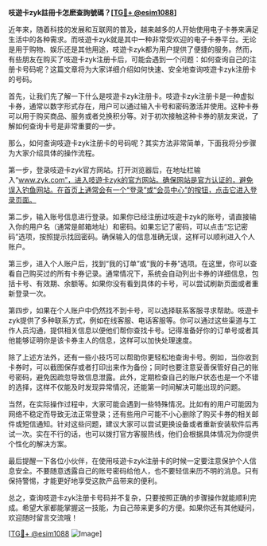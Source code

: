 **吱遊卡zyk註冊卡怎麽查詢號碼？[[TG💪+ @esim1088](https://t.me/s/esim1088)]**

近年来，随着科技的发展和互联网的普及，越来越多的人开始使用电子卡券来满足生活中的各种需求。而吱遊卡zyk就是其中一种非常受欢迎的电子卡券平台。无论是用于购物、娱乐还是其他用途，吱遊卡zyk都为用户提供了便捷的服务。然而，有些朋友在购买了吱遊卡zyk注册卡后，可能会遇到一个问题：如何查询自己的注册卡号码呢？这篇文章将为大家详细介绍如何快速、安全地查询吱遊卡zyk注册卡的号码。

首先，让我们先了解一下什么是吱遊卡zyk注册卡。吱遊卡zyk注册卡是一种虚拟卡券，通常以数字形式存在，用户可以通过输入卡号和密码激活并使用。这种卡券可以用于购买商品、服务或者兑换积分等。对于初次接触这种卡券的朋友来说，了解如何查询卡号是非常重要的一步。

那么，如何查询吱遊卡zyk注册卡的号码呢？其实方法非常简单，下面我将分步骤为大家介绍具体的操作流程。

第一步，登录吱遊卡zyk官方网站。打开浏览器后，在地址栏输入“www.zyk.com”，进入吱遊卡zyk的官方网站。确保网站是官方认证的，避免误入钓鱼网站。在首页上通常会有一个“登录”或“会员中心”的按钮，点击它进入登录页面。

第二步，输入账号信息进行登录。如果你已经注册过吱遊卡zyk的账号，请直接输入你的用户名（通常是邮箱地址）和密码。如果忘记了密码，可以点击“忘记密码”选项，按照提示找回密码。确保输入的信息准确无误，这样可以顺利进入个人账户。

第三步，进入个人账户后，找到“我的订单”或“我的卡券”选项。在这里，你可以查看自己购买过的所有卡券记录。通常情况下，系统会自动列出卡券的详细信息，包括卡号、有效期、余额等。如果你没有看到具体的卡号，可以尝试刷新页面或者重新登录一次。

第四步，如果在个人账户中仍然找不到卡号，可以选择联系客服寻求帮助。吱遊卡zyk提供了多种联系方式，例如在线客服、电话客服等。你可以通过这些渠道与工作人员沟通，提供相关信息以便他们帮你查找卡号。记得准备好你的订单号或者其他能够证明你是该卡券主人的信息，这样可以加快处理速度。

除了上述方法外，还有一些小技巧可以帮助你更轻松地查询卡号。例如，当你收到卡券时，可以截图保存或者打印出来作为备份；同时也要注意妥善保管好自己的账号密码，避免因疏忽导致信息泄露。此外，定期检查自己的账户状态也是一个不错的选择，这样不仅能及时发现异常情况，还能第一时间解决可能出现的问题。

当然，在实际操作过程中，大家可能会遇到一些特殊情况。比如有的用户可能因为网络不稳定而导致无法正常登录；还有些用户可能不小心删除了购买卡券的相关邮件或短信通知。针对这些问题，建议大家可以尝试更换设备或者重新安装软件后再试一次。实在不行的话，也可以拨打官方客服热线，他们会根据具体情况为你提供个性化的解决方案。

最后提醒一下各位小伙伴，在使用吱遊卡zyk注册卡的时候一定要注意保护个人信息安全。不要随意透露自己的账号密码给他人，也不要轻信来历不明的消息。只有保持警惕，才能更好地享受这款产品带来的便利。

总之，查询吱遊卡zyk注册卡号码并不复杂，只要按照正确的步骤操作就能顺利完成。希望大家都能掌握这一技能，为自己带来更多的方便。如果你还有其他疑问，欢迎随时留言交流哦！

[[TG💪+ @esim1088](https://t.me/s/esim1088) ![Image](https://i.postimg.cc/4NQfJmqS/Snipaste-2025-05-13-00-14-12.png)]